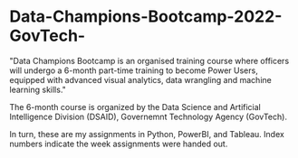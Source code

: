 # Data-Champions-Bootcamp-2022-GovTech-

"Data Champions Bootcamp is an organised training course where officers will undergo a 6-month part-time training to become Power Users, equipped with advanced visual analytics, data wrangling and machine learning skills."

The 6-month course is organized by the Data Science and Artificial Intelligence Division (DSAID), Governemnt Technology Agency (GovTech).

In turn, these are my assignments in Python, PowerBI, and Tableau. Index numbers indicate the week assignments were handed out.
